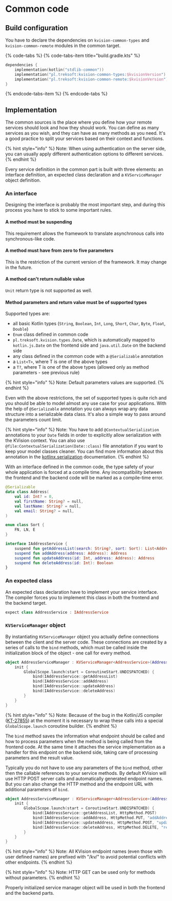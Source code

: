 # Common code

## Build configuration

You have to declare the dependencies on `kvision-common-types` and `kvision-common-remote` modules in the common target.

{% code-tabs %}
{% code-tabs-item title="build.gradle.kts" %}
```kotlin
dependencies {
    implementation(kotlin("stdlib-common"))
    implementation("pl.treksoft:kvision-common-types:$kvisionVersion")
    implementation("pl.treksoft:kvision-common-remote:$kvisionVersion")
}
```
{% endcode-tabs-item %}
{% endcode-tabs %}

## Implementation

The common sources is the place where you define how your remote services should look and how they should work. You can define as many services as you wish, and they can have as many methods as you need. It's a good practice to split your services based on their context and functions.

{% hint style="info" %}
Note: When using authentication on the server side, you can usually apply different authentication options to different services.
{% endhint %}

Every service definition in the common part is built with three elements: an interface definition, an expected class declaration and a `KVServiceManager` object definition. 

### An interface

Designing the interface is probably the most important step, and during this process you have to stick to some important rules.

#### A method must be suspending

This requirement allows the framework to translate asynchronous calls into synchronous-like code.

#### A method must have from zero to five parameters

This is the restriction of the current version of the framework. It may change in the future.

#### A method can't return nullable value

`Unit` return type is not supported as well.

#### Method parameters and return value must be of supported types

Supported types are:

* all basic Kotlin types \(`String`, `Boolean`, `Int`, `Long`, `Short`, `Char`, `Byte`,  `Float`, `Double`\)
* `Enum` class defined in common code
* `pl.treksoft.kvision.types.Date`, which is automatically mapped to `kotlin.js.Date` on the frontend side and `java.util.Date` on the backend side
* any class defined in the common code with a `@Serializable` annotation
* a `List<T>`, where T is one of the above types
* a `T?`, where T is one of the above types \(allowed only as method parameters - see previous rule\)

{% hint style="info" %}
Note: Default parameters values are supported.
{% endhint %}

Even with the above restrictions, the set of supported types is quite rich and you should be able to model almost any use case for your applications. With the help of `@Serializable` annotation you can always wrap any data structure into a serializable data class. It's also a simple way to pass around the parameters count limit.

{% hint style="info" %}
Note: You have to add `@ContextualSerialization` annotations to your `Date` fields in order to explicitly allow serialization with the KVision context. You can also use `@file:ContextualSerialization(Date::class)` file annotation if you want to keep your model classes cleaner. You can find more information about this annotation in the [kotlinx.serialization](https://github.com/Kotlin/kotlinx.serialization/blob/master/docs/custom_serializers.md#contextualserialization-annotation) documentation.
{% endhint %}

With an interface defined in the common code, the type safety of your whole application is forced at a compile time. Any incompatibility between the frontend and the backend code will be marked as a compile-time error.

```kotlin
@Serializable
data class Address(
    val id: Int? = 0,
    val firstName: String? = null,
    val lastName: String? = null,
    val email: String? = null,
)

enum class Sort {
    FN, LN, E
}

interface IAddressService {
    suspend fun getAddressList(search: String?, sort: Sort): List<Address>
    suspend fun addAddress(address: Address): Address
    suspend fun updateAddress(id: Int, address: Address): Address
    suspend fun deleteAddress(id: Int): Boolean
}
```

### An expected class

An expected class declaration have to implement your service interface. The compiler forces you to implement this class in both the frontend and the backend target. 

```kotlin
expect class AddressService : IAddressService
```

### `KVServiceManager` object

By instantiating `KVServiceManager` object you actually define connections between the client and the server code. These connections are created by a series of calls to the `bind` methods, which must be called inside the initialization block of the object - one call for every method.

```kotlin
object AddressServiceManager : KVServiceManager<AddressService>(AddressService::class) {
    init {
        GlobalScope.launch(start = CoroutineStart.UNDISPATCHED) {
            bind(IAddressService::getAddressList)
            bind(IAddressService::addAddress)
            bind(IAddressService::updateAddress)
            bind(IAddressService::deleteAddress)
        }
    }
}
```

{% hint style="info" %}
Note: Because of the bug in the Kotlin/JS compiler \([KT-27855](https://youtrack.jetbrains.com/issue/KT-27855)\) at the moment it is necessary to wrap these calls into a special `GlobalScope.launch` coroutine builder.
{% endhint %}

The `bind` method saves the information what endpoint should be called and how to process parameters when the method is being called from the frontend code. At the same time it attaches the service implementation as a handler for this endpoint on the backend side, taking care of processing parameters and the result value.

Typically you do not have to use any parameters of the `bind` method, other then the callable references to your service methods. By default KVision will use HTTP POST server calls and automatically generated endpoint names. But you can also change the HTTP method and the endpoint URL with additional parameters of `bind`.

```kotlin
object AddressServiceManager : KVServiceManager<AddressService>(AddressService::class) {
    init {
        GlobalScope.launch(start = CoroutineStart.UNDISPATCHED) {
            bind(IAddressService::getAddressList, HttpMethod.POST)
            bind(IAddressService::addAddress, HttpMethod.PUT, "addAddress")
            bind(IAddressService::updateAddress, HttpMethod.POST, "updateAddress")
            bind(IAddressService::deleteAddress, HttpMethod.DELETE, "removeAddress")
        }
    }
}
```

{% hint style="info" %}
Note: All KVision endpoint names \(even those with user defined names\) are prefixed with "/kv/" to avoid potential conflicts with other endpoints.
{% endhint %}

{% hint style="info" %}
Note: HTTP GET can be used only for methods without parameters.
{% endhint %}

Properly initialized service manager object will be used in both the frontend and the backend parts.


